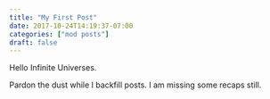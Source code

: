 ```yaml
---
title: "My First Post"
date: 2017-10-24T14:19:37-07:00
categories: ["mod posts"]
draft: false
---
```


Hello Infinite Universes.

Pardon the dust while I backfill posts. I am missing some recaps still.
